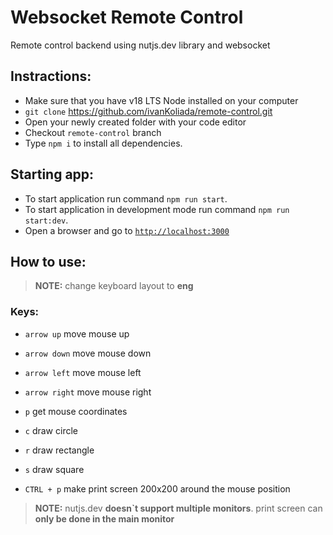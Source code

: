 # Websocket Remote Control

Remote control backend using nutjs.dev library and websocket

## Instractions:

- Make sure that you have v18 LTS Node installed on your computer
- `git clone` https://github.com/ivanKoliada/remote-control.git
- Open your newly created folder with your code editor
- Checkout `remote-control` branch
- Type `npm i` to install all dependencies.

## Starting app:

- To start application run command `npm run start`.
- To start application in development mode run command `npm run start:dev`.
- Open a browser and go to [`http://localhost:3000`](http://localhost:3000)

## How to use:

> **NOTE:** change keyboard layout to **eng**

### Keys:

- `arrow up` move mouse up 

- `arrow down` move mouse down

- `arrow left` move mouse left 

- `arrow right` move mouse right 

- `p` get mouse coordinates

- `c` draw circle

- `r` draw rectangle

- `s` draw square

- `CTRL + p` make print screen 200x200 around the mouse position

> **NOTE:** nutjs.dev **doesn`t support multiple monitors**. print screen can **only be done in the main monitor**
